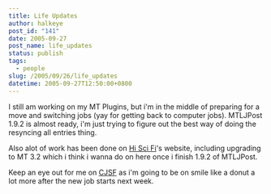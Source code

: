 ```yaml
---
title: Life Updates
author: halkeye
post_id: "141"
date: 2005-09-27
post_name: life_updates
status: publish
tags:
  - people
slug: /2005/09/26/life_updates
datetime: 2005-09-27T12:50:00+0800
---
```


I still am working on my MT Plugins, but i'm in the middle of preparing for a move and switching jobs (yay for getting back to computer jobs). MTLJPost 1.9.2 is almost ready, i'm just trying to figure out the best way of doing the resyncing all entries thing.

Also alot of work has been done on [Hi Sci Fi](https://www.hiscifi.com)'s website, including upgrading to MT 3.2 which i think i wanna do on here once i finish 1.9.2 of MTLJPost.

Keep an eye out for me on [CJSF](https://www.cjsf.ca) as i'm going to be on smile like a donut a lot more after the new job starts next week.
